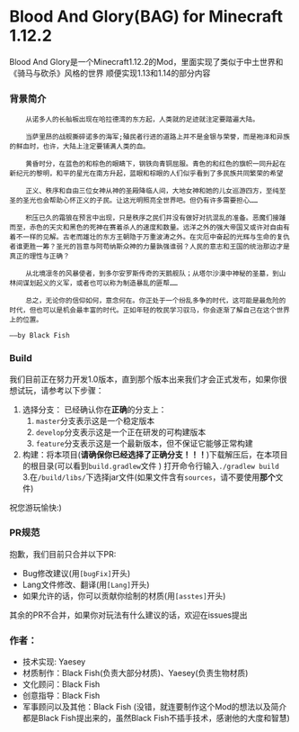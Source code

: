 # Blood And Glory(BAG) for Minecraft 1.12.2

Blood And Glory是一个Minecraft1.12.2的Mod，里面实现了类似于中土世界和《骑马与砍杀》风格的世界
顺便实现1.13和1.14的部分内容  
  
### 背景简介
```
    从诺多人的长舢板出现在哈拉德湾的东方起，人类就的足迹就注定要踏遍大陆。
    
    当萨里昂的战舰撕碎诺多的海军;殖民者行进的道路上并不是金银与荣誉，而是袍泽和异族的鲜血时，也许，大陆上注定要铺满人类的血。  
  
    黄昏时分，在蓝色的和棕色的眼睛下，钢铁向青铜屈服。青色的和红色的旗帜一同升起在新纪元的黎明，和平的星光在南方升起，蓝眼和棕眼的人们似乎看到了多民族共同繁荣的希望
  
    正义、秩序和自由三位女神从神的圣殿降临人间，大地女神和她的儿女巡游四方，至纯至圣的圣光也会帮助心怀正义的子民。让这光明照亮全世界吧。但仍有许多需要担心……  
  
    积压已久的霜狼在预言中出现，只是秩序之民们并没有做好对抗混乱的准备。恶魔们接踵而至，赤色的天灾和黑色的死神在赛着杀人的速度和数量。远洋之外的强大帝国又或许对自由有着不一样的见解。古老而雄壮的东方王朝隐于万重波涛之外。在灾厄中奋起的光辉与生命的复仇者谁更胜一筹？圣光的旨意与阿苟纳斯众神的力量孰强谁弱？人民的意志和王国的统治那边才是真正的理性与正确？ 
   
    从北境凛冬的风暴使者，到多尔安罗斯传奇的天鹅舰队；从塔尔沙漠中神秘的圣墓，到山林间谋划起义的义军，或者也可以称为制造暴乱的匪帮……  
  
    总之，无论你的信仰如何，意念何在。你正处于一个纷乱多争的时代，这可能是最危险的时代，但也可以是机会最丰富的时代。正如年轻的牧民学习驭马，你会逐渐了解自己在这个世界上的位置。  
                                                                                ——by Black Fish
```  
### Build
我们目前正在努力开发1.0版本，直到那个版本出来我们才会正式发布，如果你很想试玩，请参考以下步骤：

1. 选择分支： 已经确认你在**正确**的分支上：  
    1. `master`分支表示这是一个稳定版本  
    2. `develop`分支表示这是一个正在研发的可构建版本
    3. `feature`分支表示这是一个最新版本，但不保证它能够正常构建  
2. 构建：将本项目(**请确保你已经选择了正确分支！！！**)下载解压后，在本项目的根目录(可以看到`build.gradlew`文件 )
打开命令行输入`./gradlew build`  
3.在`/build/libs/`下选择jar文件(如果文件含有`sources`，请不要使用**那个**文件)
  
祝您游玩愉快:)  
    
### PR规范
   抱歉，我们目前只合并以下PR:  
     
 - Bug修改建议(用`[bugFix]`开头)  
 - Lang文件修改、翻译(用`[Lang]`开头)  
 - 如果允许的话，你可以贡献你绘制的材质(用`[asstes]`开头)  
   
其余的PR不合并，如果你对玩法有什么建议的话，欢迎在issues提出 

### 作者：  
- 技术实现: Yaesey
- 材质制作：Black Fish(负责大部分材质)、Yaesey(负责生物材质)
- 文化顾问：Black Fish
- 创意指导：Black Fish
- 军事顾问以及其他：Black Fish
(没错，就连要制作这个Mod的想法以及简介都是Black Fish提出来的，虽然Black Fish不插手技术，感谢他的大度和智慧)
